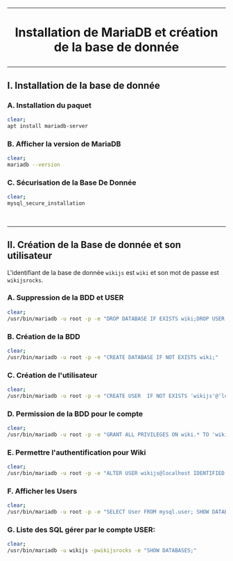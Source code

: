 ------------------------------------------------------------------------------------------------------------
# <p align='center'> Installation de MariaDB et création de la base de donnée </p>
------------------------------------------------------------------------------------------------------------
## I. Installation de la base de donnée
### A. Installation du paquet
```bash
clear;
apt install mariadb-server
```

### B. Afficher la version de MariaDB
```bash
clear;
mariadb --version
```

### C. Sécurisation de la Base De Donnée
```bash
clear;
mysql_secure_installation
```

<br />

------------------------------------------------------------------------------------------------------------
## II. Création de la Base de donnée et son utilisateur
L'identifiant de la base de donnée `wikijs` est `wiki` et son mot de passe est `wikijsrocks`. 

### A. Suppression de la BDD et USER
```bash
clear;
/usr/bin/mariadb -u root -p -e "DROP DATABASE IF EXISTS wiki;DROP USER IF EXISTS 'wikijs'@'localhost';"
```

### B. Création de la BDD
```bash
clear;
/usr/bin/mariadb -u root -p -e "CREATE DATABASE IF NOT EXISTS wiki;"
```

### C. Création de l'utilisateur
```bash
clear;
/usr/bin/mariadb -u root -p -e "CREATE USER  IF NOT EXISTS 'wikijs'@'localhost' IDENTIFIED BY 'wikijsrocks';"
```

### D. Permission de la BDD pour le compte
```bash
clear;
/usr/bin/mariadb -u root -p -e "GRANT ALL PRIVILEGES ON wiki.* TO 'wikijs'@'localhost';"
```

### E. Permettre l'authentification pour Wiki
```bash
clear;
/usr/bin/mariadb -u root -p -e "ALTER USER wikijs@localhost IDENTIFIED VIA mysql_native_password USING PASSWORD('wikijsrocks');"
```

### F. Afficher les Users 
```bash
clear;
/usr/bin/mariadb -u root -p -e "SELECT User FROM mysql.user; SHOW DATABASES;"
```

### G. Liste des SQL gérer par le compte USER:
```bash
clear;
/usr/bin/mariadb -u wikijs -pwikijsrocks -e "SHOW DATABASES;"
```

